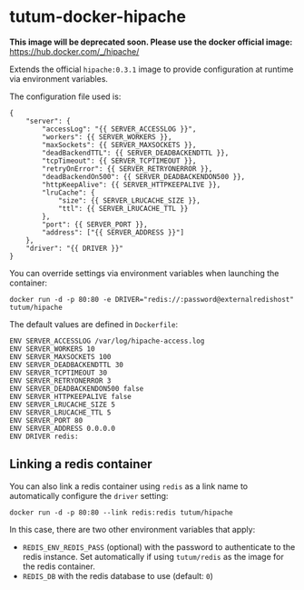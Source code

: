 tutum-docker-hipache
====================

**This image will be deprecated soon. Please use the docker official image:** https://hub.docker.com/_/hipache/

Extends the official `hipache:0.3.1` image to provide configuration at runtime via environment variables.

The configuration file used is:

	{
	    "server": {
	        "accessLog": "{{ SERVER_ACCESSLOG }}",
	        "workers": {{ SERVER_WORKERS }},
	        "maxSockets": {{ SERVER_MAXSOCKETS }},
	        "deadBackendTTL": {{ SERVER_DEADBACKENDTTL }},
	        "tcpTimeout": {{ SERVER_TCPTIMEOUT }},
	        "retryOnError": {{ SERVER_RETRYONERROR }},
	        "deadBackendOn500": {{ SERVER_DEADBACKENDON500 }},
	        "httpKeepAlive": {{ SERVER_HTTPKEEPALIVE }},
	        "lruCache": {
	            "size": {{ SERVER_LRUCACHE_SIZE }},
	            "ttl": {{ SERVER_LRUCACHE_TTL }}
	        },
	        "port": {{ SERVER_PORT }},
	        "address": ["{{ SERVER_ADDRESS }}"]
	    },
	    "driver": "{{ DRIVER }}"
	}

You can override settings via environment variables when launching the container:

	docker run -d -p 80:80 -e DRIVER="redis://:password@externalredishost" tutum/hipache

The default values are defined in `Dockerfile`:

	ENV SERVER_ACCESSLOG /var/log/hipache-access.log
	ENV SERVER_WORKERS 10
	ENV SERVER_MAXSOCKETS 100
	ENV SERVER_DEADBACKENDTTL 30
	ENV SERVER_TCPTIMEOUT 30
	ENV SERVER_RETRYONERROR 3
	ENV SERVER_DEADBACKENDON500 false
	ENV SERVER_HTTPKEEPALIVE false
	ENV SERVER_LRUCACHE_SIZE 5
	ENV SERVER_LRUCACHE_TTL 5
	ENV SERVER_PORT 80
	ENV SERVER_ADDRESS 0.0.0.0
	ENV DRIVER redis:


Linking a redis container
-------------------------

You can also link a redis container using `redis` as a link name to automatically configure the `driver` setting:

	docker run -d -p 80:80 --link redis:redis tutum/hipache

In this case, there are two other environment variables that apply:

* `REDIS_ENV_REDIS_PASS` (optional) with the password to authenticate to the redis instance. Set automatically if using `tutum/redis` as the image for the redis container.
* `REDIS_DB` with the redis database to use (default: `0`)
